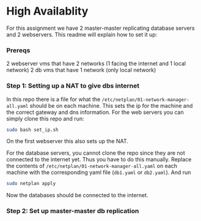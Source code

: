 # High Availablity

For this assignment we have 2 master-master replicating database servers and 2 webservers. This readme will explain how to set it up:

### Prereqs
2 webserver vms that have 2 networks (1 facing the internet and 1 local network)
2 db vms that have 1 network (only local network)

### Step 1: Setting up a NAT to give dbs internet

In this repo there is a file for what the `/etc/netplan/01-network-manager-all.yaml` should be on each machine. This sets the ip for the machine and the correct gateway and dns information. For the web servers you can simply clone this repo and run: 
```bash
sudo bash set_ip.sh
```
On the first webserver this also sets up the NAT.

For the database servers, you cannot clone the repo since they are not connected to the internet yet. Thus you have to do this manually. Replace the contents of `/etc/netplan/01-network-manager-all.yaml` on each machine with the corresponding yaml file (`db1.yaml` or `db2.yaml`). And run
```bash
sudo netplan apply
```

Now the databases should be connected to the internet.

### Step 2: Set up master-master db replication
